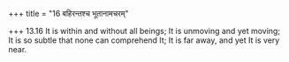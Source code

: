+++
title = "16 बहिरन्तश्च भूतानामचरम्"

+++
13.16 It is within and without all beings; It is unmoving and yet
moving; It is so subtle that none can comprehend It; It is far away, and
yet It is very near.
